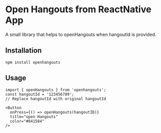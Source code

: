 # Open Hangouts from ReactNative App

A small library that helps to openHangouts when hangoutId is provided.

## Installation

`npm install openhangouts`

## Usage

    import { openHangouts } from 'openhangouts';
    const hangoutId = '123456789';
    // Replace hangoutId with original hangoutId

    <Button
      onPress={() => openHangouts(hangoutID)}
      title="open Hangouts"
      color="#841584"
    />
